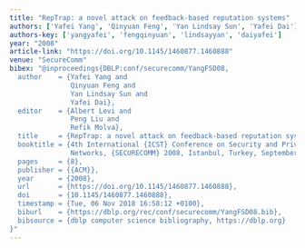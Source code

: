 ```yaml
---
title: "RepTrap: a novel attack on feedback-based reputation systems"
authors: ['Yafei Yang', 'Qinyuan Feng', 'Yan Lindsay Sun', 'Yafei Dai']
authors-key: ['yangyafei', 'fengqinyuan', 'lindsayyan', 'daiyafei']
year: "2008"
article-link: "https://doi.org/10.1145/1460877.1460888"
venue: "SecureComm"
bibex: "@inproceedings{DBLP:conf/securecomm/YangFSD08,
  author    = {Yafei Yang and
               Qinyuan Feng and
               Yan Lindsay Sun and
               Yafei Dai},
  editor    = {Albert Levi and
               Peng Liu and
               Refik Molva},
  title     = {RepTrap: a novel attack on feedback-based reputation systems},
  booktitle = {4th International {ICST} Conference on Security and Privacy in Communication
               Networks, {SECURECOMM} 2008, Istanbul, Turkey, September 22-25, 2008},
  pages     = {8},
  publisher = {{ACM}},
  year      = {2008},
  url       = {https://doi.org/10.1145/1460877.1460888},
  doi       = {10.1145/1460877.1460888},
  timestamp = {Tue, 06 Nov 2018 16:58:12 +0100},
  biburl    = {https://dblp.org/rec/conf/securecomm/YangFSD08.bib},
  bibsource = {dblp computer science bibliography, https://dblp.org}
}"
---
```

